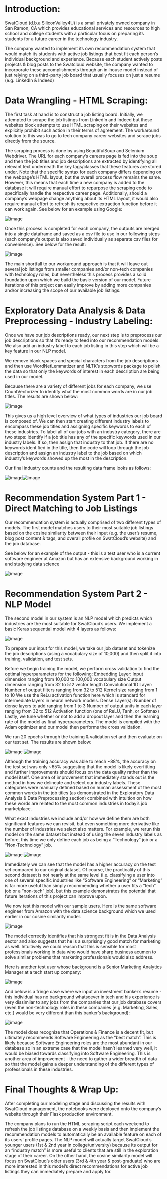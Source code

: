 # Introduction:
SwatCloud (d.b.a SiliconValley4U) is a small privately owned company in San Ramon, CA which provides educational services and resources to high school and college students with a particular focus on preparing its students for a future career in the technology industry.

The company wanted to implement its own recommendation system that would match its students with active job listings that best fit each person’s individual background and experience. Because each student actively posts projects & blog posts to the Swatcloud website, the company wanted to incorporate these accomplishments through an in-house model instead of just relying on a third-party job board that usually focuses on just a resume (e.g. LinkedIn & Indeed)

# Data Wrangling - HTML Scraping:
The first task at hand is to construct a job listing board. Initially, we attempted to scrape the job listings from LinkedIn and Indeed but these websites block attempts to use HTML scraping on their websites and explicitly prohibit such action in their terms of agreement. The workaround solution to this was to go to tech company career websites and scrape jobs directly from the source. 

The scraping process is done by using BeautifulSoup and Selenium Webdriver. The URL for each company’s careers page is fed into the soup and then the job titles and job descriptions are extracted by identifying all relevant text underneath the key tags/classes that these features are stored under. Note that the specific syntax for each company differs depending on the webpage’s HTML layout, but the overall process flow remains the same. However, this means that each time a new company is added to the database it will require manual effort to repurpose the scraping code to specifically handle the respective career page. Additionally, should a company’s webpage change anything about its HTML layout, it would also require manual effort to refresh its respective extraction function before it can work again. See below for an example using Google:

![image](https://user-images.githubusercontent.com/70826496/236658981-156e4b6e-0a39-4c91-b443-76affdecd80c.png)


Once this process is completed for each company, the outputs are merged into a single dataframe and saved as a csv file to use in our following steps (each company’s output is also saved individually as separate csv files for convenience). See below for the result:

![image](https://user-images.githubusercontent.com/70826496/236658985-09e0db03-2870-421c-a0b3-da69d7b74b35.png)


The main shortfall to our workaround approach is that it will leave out several job listings from smaller companies and/or non-tech companies with technology roles, but nevertheless this process provides a solid foundation upon which we build the basic version of our model. Future iterations of this project can easily improve by adding more companies and/or increasing the scope of our available job listings.






# Exploratory Data Analysis & Data Preprocessing - Industry Labeling:

Once we have our job descriptions ready, our next step is to preprocess our job descriptions so that it’s ready to feed into our recommendation models. We also add an industry label to each job listing in this step which will be a key feature in our NLP model.

We remove blank spaces and special characters from the job descriptions and then use WordNetLemmatizer and NLTK’s stopwords package to polish the data so that only the keywords of interest in each description are being used in our model. 

Because there are a variety of different jobs for each company, we use CountVectorizer to identify what the most common words are in our job titles. The results are shown below:

![image](https://user-images.githubusercontent.com/70826496/236658993-238e0b55-c032-49ac-9ee6-4bcfcf49ab1e.png)


This gives us a high level overview of what types of industries our job board is composed of. We can then start creating different industry labels to encompass these job titles and assigning specific keywords to each of these industries. To label all of our jobs with an industry category, there are two steps:
Identify if a job title has any of the specific keywords used in our industry labels. If so, then assign that industry to that job.
If there are no keywords identified in the title, then the code will loop through the job description and assign an industry label to the job based on which industry’s keywords showed up the most in the description.

Our final industry counts and the resulting data frame looks as follows:

![image](https://user-images.githubusercontent.com/70826496/236658994-3ef59966-2cd2-4065-ab57-2df63d082f04.png)![image](https://user-images.githubusercontent.com/70826496/236658997-8683e417-2b63-452b-849c-ab7db294722c.png)



# Recommendation System Part 1 - Direct Matching to Job Listings

Our recommendation system is actually comprised of two different types of models. The first model matches users to their most suitable job listings based on the cosine similarity between their input (e.g. the user’s resume, blog post content & tags, and overall profile on SwatCloud’s website) and the job database. 

See below for an example of the output - this is a test user who is a current software engineer at Amazon but has an extensive background working in and studying data science

![image](https://user-images.githubusercontent.com/70826496/236658999-01aeb9a9-2c72-4a5d-ae9e-7f0dc2011c01.png)








# Recommendation System Part 2 - NLP Model

The second model in our system is an NLP model which predicts which industries are the most suitable for SwatCloud’s users. We implement a basic Keras sequential model with 4 layers as follows:

![image](https://user-images.githubusercontent.com/70826496/236659003-305f3c92-7d6b-4e2a-9b99-c5a7ff4e2880.png)


To prepare our input for this model, we take our job dataset and tokenize the job descriptions (using a vocabulary size of 10,000) and then split it into training, validation, and test sets. 

Before we begin training the model, we perform cross validation to find the optimal hyperparameters for the following:
Embedding Layer:
Input dimension ranging from 10,000 to 100,000 vocabulary size
Output dimension ranging from 32 to 512 vector length
Convolutional 1D Layer:
Number of output filters ranging from 32 to 512
Kernel size ranging from 1 to 10
We use the ReLu activation function here which is standard for intermediate layers in neural network models.
Dense Layer(s):
Number of dense layers to add ranging from 1 to 3
Number of output units in each layer ranging from 32 to 512
Activation function (one of ReLU, Tanh, or Softmax)
Lastly, we tune whether or not to add a dropout layer and then the learning rate of the model as final hyperparameters. The model is compiled with the Adam optimizer and our model then performs the cross validation.


We run 20 epochs through the training & validation set and then evaluate on our test set. The results are shown below:

![image](https://user-images.githubusercontent.com/70826496/236659009-a7e89197-e7bc-4f0e-9ba1-5f66705c9de6.png)
![image](https://user-images.githubusercontent.com/70826496/236659013-731af0f9-5173-4efa-8409-26e9e534bcfc.png)


Although the training accuracy was able to reach ~88%, the accuracy on the test set was only ~65% suggesting that the model is likely overfitting and further improvements should focus on the data quality rather than the model itself. One area of improvement that immediately stands out is the method in how we delineate and select our industry labels. These categories were manually defined based on human assessment of the most common words in the job titles (as demonstrated in the Exploratory Data Analysis & Data Preprocessing section) combined with intuition on how these words are related to the most common industries in today’s job marketplace.

What exact industries we include and/or how we define them are both significant features we can revisit, but even something more derivative like the number of industries we select also matters. For example, we rerun this model on the same dataset but instead of using the seven industry labels as before, this time we only define each job as being a “Technology” job or a “Non-Technology” job.

![image](https://user-images.githubusercontent.com/70826496/236659020-f8f55578-d8aa-470d-bf53-ff6aee195af4.png)
![image](https://user-images.githubusercontent.com/70826496/236659021-58641850-e2a3-4ad1-a3d8-7689f29f0e3c.png)


Immediately we can see that the model has a higher accuracy on the test set compared to our original dataset. Of course, the practicality of this second dataset is not nearly at the same level (i.e. classifying a user into one of several specific industries like “Software Engineering” or “Marketing” is far more useful than simply recommending whether a user fits a “tech” job or a “non-tech” job), but this example demonstrates the potential that future iterations of this project can improve upon.

We now test this model with our sample users. Here is the same software engineer from Amazon with the data science background which we used earlier in our cosine similarity model.

![image](https://user-images.githubusercontent.com/70826496/236659028-0a11fd31-ba3e-4c6f-aef8-a67bae86278c.png)

The model correctly identifies that his strongest fit is in the Data Analysis sector and also suggests that he is a surprisingly good match for marketing as well. Intuitively we could reason that this is sensible for most professionals working in data who would have sharp business acumen to solve similar problems that marketing professionals would also address.

Here is another test user whose background is a Senior Marketing Analytics Manager at a tech start up company:

![image](https://user-images.githubusercontent.com/70826496/236659032-e48b9efb-2043-4066-b7ca-64a0d14db91e.png)


And below is a fringe case where we input an investment banker’s resume - this individual has no background whatsoever in tech and his experience is very dissimilar to any jobs from the companies that our job database covers (even the non-technology roles in these companies [e.g. Marketing, Sales, etc.] would be very different than this banker’s background):

![image](https://user-images.githubusercontent.com/70826496/236659036-fff0440d-b7bc-478f-a164-3ab63fa48def.png)


The model does recognize that Operations & Finance is a decent fit, but ultimately recommends Software Engineering as the “best match”. This is likely because Software Engineering roles are the most abundant in our database so in an extreme case that the model hasn’t learned very well, it would be biased towards classifying into Software Engineering. This is another area of improvement - the need to gather a wider breadth of data so that the model gains a deeper understanding of the different types of professionals in these industries.

# Final Thoughts & Wrap Up:
After completing our modeling stage and discussing the results with SwatCloud management, the notebooks were deployed onto the company’s website through their Flask production environment.

The company plans to run the HTML scraping script each weekend to refresh the job listings database on a weekly basis and then implement the recommendation models to automatically be an available feature on each of its users’ profile pages. The NLP model will actually target SwatCloud’s younger users (1st & 2nd year in college/university) because its output for an “industry match” is more useful to clients that are still in the exploration stage of their career. On the other hand, the cosine similarity model will focus on SwatCloud’s older users (3rd & 4th year & post-graduate) who are more interested in this model’s direct recommendations for active job listings they can immediately prepare and apply for.

